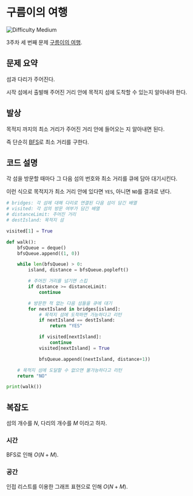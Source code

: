 # 구름이의 여행

![Difficulty Medium](https://img.shields.io/badge/Difficulty-Medium-green)

3주차 세 번째 문제 [구름이의 여행][problem].

[problem]: https://edu.goorm.io/learn/lecture/33428/%EC%95%8C%EA%B3%A0%EB%A6%AC%EC%A6%98-%EB%A8%BC%EB%8D%B0%EC%9D%B4-%EC%B1%8C%EB%A6%B0%EC%A7%80-%EC%8B%9C%EC%A6%8C1/lesson/1672666/3%EC%A3%BC%EC%B0%A8-%EB%AC%B8%EC%A0%9C-3-%EA%B5%AC%EB%A6%84%EC%9D%B4%EC%9D%98-%EC%97%AC%ED%96%89



## 문제 요약

섬과 다리가 주어진다.

시작 섬에서 출발해 주어진 거리 안에 목적지 섬에 도착할 수 있는지 알아내야 한다.



## 발상

목적지 까지의 최소 거리가 주어진 거리 안에 들어오는 지 알아내면 된다.

즉 단순히 [BFS][bfs]로 최소 거리를 구한다.

[bfs]: https://en.wikipedia.org/wiki/Breadth-first_search



## 코드 설명

각 섬을 방문할 때마다 그 다음 섬의 번호와 최소 거리를 큐에 담아 대기시킨다.

이런 식으로 목적지가 최소 거리 안에 있다면 `YES`, 아니면 `NO`를 결과로 낸다.

```python
# bridges: 각 섬에 대해 다리로 연결된 다음 섬이 담긴 배열
# visited: 각 섬의 방문 여부가 담긴 배열
# distanceLimit: 주어진 거리
# destIsland: 목적지 섬

visited[1] = True

def walk():
    bfsQueue = deque()
    bfsQueue.append((1, 0))

    while len(bfsQueue) > 0:
        island, distance = bfsQueue.popleft()

        # 주어진 거리를 넘기면 스킵
        if distance >= distanceLimit:
            continue

        # 방문한 적 없는 다음 섬들을 큐에 대기
        for nextIsland in bridges[island]:
            # 목적지 섬에 도착하면 가능하다고 리턴
            if nextIsland == destIsland:
                return "YES"

            if visited[nextIsland]:
                continue
            visited[nextIsland] = True

            bfsQueue.append((nextIsland, distance+1))

    # 목적지 섬에 도달할 수 없으면 불가능하다고 리턴
    return "NO"

print(walk())
```



## 복잡도

섬의 개수를 $N$, 다리의 개수를 $M$ 이라고 하자.



### 시간

BFS로 인해 $O(N+M)$.



### 공간

인접 리스트를 이용한 그래프 표현으로 인해 $O(N+M)$.
